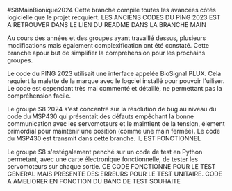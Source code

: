 #S8MainBionique2024
Cette branche compile toutes les avancées côtés logicielle que le projet recquiert.
LES ANCIENS CODES DU PING 2023 EST A RETROUVER DANS LE LIEN DU README DANS LA BRANCHE MAIN

Au cours des années et des groupes ayant travaillé dessus, plusieurs modifications mais également complexification ont été constaté. 
Cette branche apour but de simplifier la compréhension pour les prochains groupes. 


Le code du PING 2023 utilisait une interface appelée BioSignal PLUX. Cela requiert la malette de la marque avec le logciel installé pour pouvoir l'uiliser. 
Le code est cependant très mal commenté et détaillé, ne permettant pas la compréhension facile. 

Le groupe S8 2024 s'est concentré sur la résolution de bug au niveau du code du MSP430 qui présentait des défauts empêchant la bonne communication avec les servomoteurs et le maintient de la tension, élement primordial pour maintenir une position (comme une main fermée).
Le code du MSP430 est transmit dans cette branche. IL EST FONCTIONNEL 

Le groupe S8 s'estégalement penché sur un code de test en Python permetant, avec une carte électronique fonctionnelle, de tester les servomoteurs sur chaque sortie.
CE CODE FONCTIONNE POUR LE TEST GENERAL MAIS PRESENTE DES ERREURS POUR LE TEST UNITAIRE.
CODE A AMELIORER EN FONCTION DU BANC DE TEST SOUHAITE


